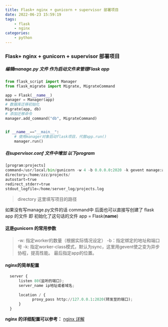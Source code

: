 ```yaml
---
title: Flask+ nginx + gunicorn + supervisor 部署项目
date: 2022-06-23 15:59:19
tags:
    - flask
    - nginx
categories:
    - python
---
```


### Flask+ nginx + gunicorn + supervisor 部署项目
##### 编辑manage.py 文件 作为启动文件来管理Flask app
```python
from flask_script import Manager
from flask_migrate import Migrate, MigrateCommand

app = Flask(__name__)
manager = Manager(app)
# 数据库迁移初始化
Migrate(app, db)
# 添加迁移命令
manager.add_command("db", MigrateCommand)


if __name__=="__main__":
    # 使用manager对象启动flask项目，代替app.run()
    manager.run()

```

#####  在supervisor.conf 文件中增加 以下program
```python
[program:projects]
command=/usr/local/bin/gunicorn -w 4 -b 0.0.0.0:2020 -k gevent manage:app
directory=/home/zzz/projects/
autostart=true
redirect_stderr=true
stdout_logfile=/home/server_log/projects.log
```

> directory  这里填写项目的路径

如果没有写manage.py文件的话 command中 后面也可以直接写创建了 flask app 的文件
即 初始化了这句话的文件 app = Flask(__name__)

#### 这是gunicorn 的常用参数
> -w: 指定worker的数量（根据实际情况设定）
> -b：指定绑定的地址和端口号
> -k: 指定worker-class模式，默认为sync，这里用gevent使之变为异步协程，提高性能。 
>   最后指定app的位置。

#### nginx的简单配置
```python
  server {
      listen 80(监听的端口);
      server_name ip地址或者域名;
      
      location / {
    		proxy_pass http://127.0.0.1:2020(转发至的端口);
      }
  }
```
**nginx 的详细配置可以参考：**
[nginx 详解](https://blog.csdn.net/qq_40036754/article/details/102463099)
